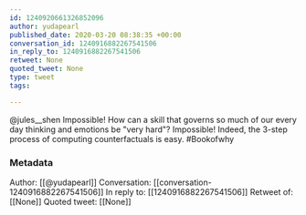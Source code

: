 ```yaml
---
id: 1240920661326852096
author: yudapearl
published_date: 2020-03-20 08:38:35 +00:00
conversation_id: 1240916882267541506
in_reply_to: 1240916882267541506
retweet: None
quoted_tweet: None
type: tweet
tags:

---
```


@jules__shen Impossible! How can a skill that governs so much of our every day thinking and emotions be "very hard"? Impossible! Indeed, the 3-step process of computing counterfactuals is easy. #Bookofwhy

### Metadata

Author: [[@yudapearl]]
Conversation: [[conversation-1240916882267541506]]
In reply to: [[1240916882267541506]]
Retweet of: [[None]]
Quoted tweet: [[None]]
